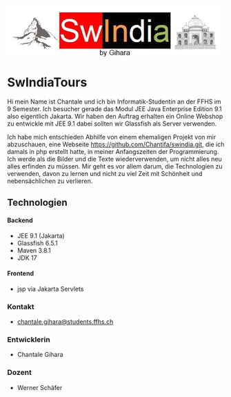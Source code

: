 ![LogoSwindiaTours](/src/main/backend/resources/img/logo.png)
# SwIndiaTours

Hi mein Name ist Chantale und ich bin Informatik-Studentin an der FFHS im 9 Semester. 
Ich besucher gerade das Modul JEE Java Enterprise Edition 9.1 also eigentlich Jakarta.
Wir haben den Auftrag erhalten ein Online Webshop zu entwickle mit JEE 9.1 dabei sollten wir Glassfish als Server verwenden.

Ich habe mich entschieden Abhilfe von einem ehemaligen Projekt von mir abzuschauen, eine Webseite https://github.com/Chantifa/swindia.git, die ich damals in php erstellt hatte, in meiner Anfangszeiten der Programmierung.
Ich werde als die Bilder und die Texte wiederverwenden, um nicht alles neu alles erfinden zu müssen.
Mir geht es vor allem darum, die Technologien zu verwenden, davon zu lernen und nicht zu viel Zeit
mit Schönheit und nebensächlichen zu verlieren.


## Technologien
#### Backend
- JEE 9.1 (Jakarta)
- Glassfish 6.5.1
- Maven 3.8.1
- JDK 17

#### Frontend
- jsp via Jakarta Servlets

### Kontakt
- chantale.gihara@students.ffhs.ch

### Entwicklerin
- Chantale Gihara

### Dozent
- Werner Schäfer
